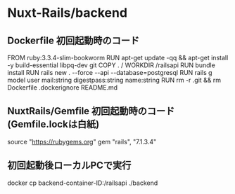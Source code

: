 # Nuxt-Rails/backend

## Dockerfile 初回起動時のコード
FROM ruby:3.3.4-slim-bookworm
RUN apt-get update -qq && apt-get install -y build-essential libpq-dev git
COPY . /
WORKDIR /railsapi
RUN bundle install
RUN rails new . --force --api --database=postgresql
RUN rails g model user mail:string digestpass:string name:string
RUN rm -r .git && rm Dockerfile .dockerignore README.md

## NuxtRails/Gemfile 初回起動時のコード(Gemfile.lockは白紙)
source "https://rubygems.org"
gem "rails", "7.1.3.4"

## 初回起動後ローカルPCで実行
docker cp backend-container-ID:/railsapi ./backend
